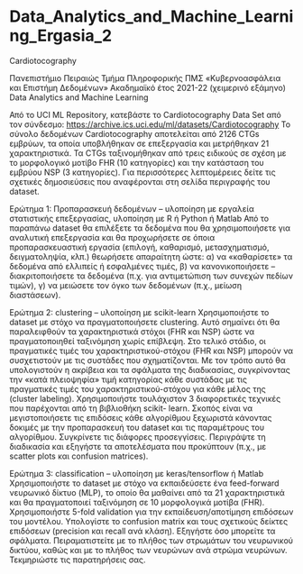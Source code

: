 # Data_Analytics_and_Machine_Learning_Ergasia_2
Cardiotocography


Πανεπιστήµιο Πειραιώς
Τµήµα Πληροφορικής
ΠΜΣ «Κυβερνοασφάλεια και Επιστήµη Δεδοµένων»
Ακαδηµαϊκό έτος 2021-22 (χειµερινό εξάµηνο)
Data Analytics and Machine Learning

Από το UCI ML Repository, κατεβάστε το Cardiotocography Data Set από τον σύνδεσµο:
https://archive.ics.uci.edu/ml/datasets/Cardiotocography
Το σύνολο δεδοµένων Cardiotocography αποτελείται από 2126 CTGs εµβρύων, τα οποία
υποβλήθηκαν σε επεξεργασία και µετρήθηκαν 21 χαρακτηριστικά. Τα CTGs ταξινοµήθηκαν
από τρεις ειδικούς σε σχέση µε το µορφολογικό µοτίβο FHR (10 κατηγορίες) και την
κατάσταση του εµβρύου NSP (3 κατηγορίες). Για περισσότερες λεπτοµέρειες δείτε τις σχετικές
δηµοσιεύσεις που αναφέρονται στη σελίδα περιγραφής του dataset.

Ερώτηµα 1: Προπαρασκευή δεδοµένων – υλοποίηση µε εργαλεία στατιστικής
επεξεργασίας, υλοποίηση µε R ή Python ή Matlab
Από το παραπάνω dataset θα επιλέξετε τα δεδοµένα που θα χρησιµοποιήσετε για αναλυτική
επεξεργασία και θα προχωρήσετε σε όποια προπαρασκευαστική εργασία (επιλογή,
καθαρισµό, µετασχηµατισµό, δειγµατοληψία, κλπ.) θεωρήσετε απαραίτητη ώστε: α) να
«καθαρίσετε» τα δεδοµένα από ελλιπείς ή εσφαλµένες τιµές, β) να κανονικοποιήσετε –
διακριτοποιήσετε τα δεδοµένα (π.χ. για αντιµετώπιση των συνεχών πεδίων τιµών), γ) να
µειώσετε τον όγκο των δεδοµένων (π.χ., µείωση διαστάσεων).

Ερώτηµα 2: clustering – υλοποίηση µε scikit-learn
Χρησιµοποιήστε το dataset µε στόχο να πραγµατοποιήσετε clustering. Αυτό σηµαίνει ότι θα
παραλειφθούν τα χαρακτηριστικά στόχοι (FHR και NSP) ώστε να πραγµατοποιηθεί ταξινόµηση
χωρίς επίβλεψη. Στο τελικό στάδιο, οι πραγµατικές τιµές του χαρακτηριστικού-στόχου (FHR και
NSP) µπορούν να συσχετιστούν µε τις συστάδες που σχηµατίζονται. Με τον τρόπο αυτό θα
υπολογιστούν η ακρίβεια και τα σφάλµατα της διαδικασίας, συγκρίνοντας την «κατά πλειοψηφία»
τιµή κατηγορίας κάθε συστάδας µε τις πραγµατικές τιµές του χαρακτηριστικού-στόχου για κάθε
µέλος της (cluster labeling).
Χρησιµοποιήστε τουλάχιστον 3 διαφορετικές τεχνικές που παρέχονται από τη βιβλιοθήκη scikit-
learn. Σκοπός είναι να µεγιστοποιήσετε τις επιδόσεις κάθε αλγορίθµου ξεχωριστά κάνοντας
δοκιµές µε την προπαρασκευή του dataset και τις παραµέτρους του αλγορίθµου. Συγκρίνετε τις
διάφορες προσεγγίσεις. Περιγράψτε τη διαδικασία και εξηγήστε τα αποτελέσµατα που
προκύπτουν (π.χ., µε scatter plots και confusion matrices).

Ερώτηµα 3: classification – υλοποίηση µε keras/tensorflow ή Matlab
Χρησιµοποιήστε το dataset µε στόχο να εκπαιδεύσετε ένα feed-forward νευρωνικό δίκτυο (MLP),
το οποίο θα µαθαίνει από τα 21 χαρακτηριστικά και θα πραγµατοποιεί ταξινόµηση σε 10
µορφολογικά µοτίβα (FHR). Χρησιµοποιήστε 5-fold validation για την εκπαίδευση/αποτίµηση
επιδόσεων του µοντέλου. Υπολογίστε το confusion matrix και τους σχετικούς δείκτες
επιδόσεων (precision και recall ανά κλάση). Εξηγήστε όσο µπορείτε τα σφάλµατα.
Πειραµατιστείτε µε το πλήθος των στρωµάτων του νευρωνικού δικτύου, καθώς και µε το
πλήθος των νευρώνων ανά στρώµα νευρώνων. Τεκµηριώστε τις παρατηρήσεις σας.
